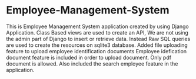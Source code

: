 # Employee-Management-System
This is Employee Management System application created by using Django Application. 
Class Based views are used to create an API,
We are not using the admin part of Django to insert or retrieve data.
Instead Raw SQL queries are used to create  the resources on sqlite3 database.
Added file uploading feature to upload employee identification documents
Employee idefication document feature is included in order to upload document.
Only pdf document is allowed.
Also included the search employee feature in the application.


